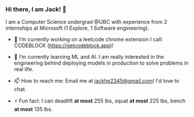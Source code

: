 ### Hi there, I am Jack! 👋

I am a Computer Science undergrad @UBC with experience from 2 internships at Microsoft (1 Explore, 1 Software engineering).

- 🔭 I’m currently working on a leetcode chrome extension I call: CODEBLOCK (https://getcodeblock.app)!

- 🌱 I’m currently learning ML and AI. I am really interested in the engineering behind deploying models in production to solve problems in real life. 

- 📫 How to reach me: Email me at jackhe2345@gmail.com! I'd love to chat.

- ⚡ Fun fact: I can deadlift **at most** 255 lbs, squat **at most** 225 lbs, bench **at most** 135 lbs.
<!--
**ProjectsByJackHe/ProjectsByJackHe** is a ✨ _special_ ✨ repository because its `README.md` (this file) appears on your GitHub profile.

Here are some ideas to get you started:

- 🔭 I’m currently working on ...
- 🌱 I’m currently learning ...
- 👯 I’m looking to collaborate on ...
- 🤔 I’m looking for help with ...
- 💬 Ask me about ...
- 📫 How to reach me: ...
- 😄 Pronouns: ...
- ⚡ Fun fact: ...
-->
